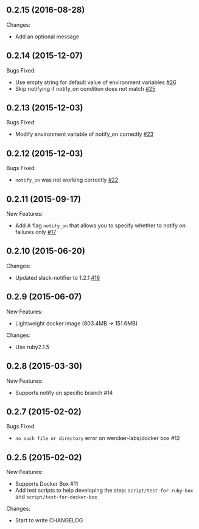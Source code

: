 ## 0.2.15 (2016-08-28)
Changes:

* Add an optional message

## 0.2.14 (2015-12-07)
Bugs Fixed:

* Use empty string for default value of environment variables [#26](https://github.com/wantedly/step-pretty-slack-notify/pull/26)
* Skip notifying if notify_on condition does not match [#25](https://github.com/wantedly/step-pretty-slack-notify/pull/25)

## 0.2.13 (2015-12-03)
Bugs Fixed:

* Modify environment variable of notify_on correctly [#23](https://github.com/wantedly/step-pretty-slack-notify/pull/23)

## 0.2.12 (2015-12-03)
Bugs Fixed:

* `notify_on` was not working correctly [#22](https://github.com/wantedly/step-pretty-slack-notify/pull/22)

## 0.2.11 (2015-09-17)
New Features:

* Add A flag `notify_on` that allows you to specify whether to notify on failures only [#17](https://github.com/wantedly/step-pretty-slack-notify/issues/17)

## 0.2.10 (2015-06-20)
Changes:

* Updated slack-notifier to 1.2.1 [#16](https://github.com/wantedly/step-pretty-slack-notify/pull/16)

## 0.2.9 (2015-06-07)
New Features:

* Lightweight docker image (803.4MB -> 151.6MB)

Changes:

* Use ruby2.1.5

## 0.2.8 (2015-03-30)

New Features:

* Supports notify on specific branch #14

## 0.2.7 (2015-02-02)

Bugs Fixed

* `no such file or directory` error on wercker-labs/docker box #12

## 0.2.5 (2015-02-02)

New Features:

* Supports Docker Box #11
* Add test scripts to help developing the step: `script/test-for-ruby-box` and `script/test-for-docker-box`

Changes:

* Start to write CHANGELOG
